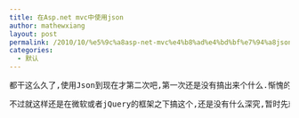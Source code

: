 ```yaml
---
title: 在Asp.net mvc中使用json
author: mathewxiang
layout: post
permalink: /2010/10/%e5%9c%a8asp-net-mvc%e4%b8%ad%e4%bd%bf%e7%94%a8json/
categories:
  - 默认
---
```

<pre class="brush: csharp; auto-links: true; collapse: false; first-line: 1; gutter: true; html-script: false; light: false; ruler: false; smart-tabs: true; tab-size: 4; toolbar: true;">都干这么久了,使用Json到现在才第二次吧,第一次还是没有搞出来个什么.惭愧的啊!</pre>

<pre class="brush: csharp; auto-links: true; collapse: false; first-line: 1; gutter: true; html-script: false; light: false; ruler: false; smart-tabs: true; tab-size: 4; toolbar: true;">不过就这样还是在微软或者jQuery的框架之下搞这个,还是没有什么深究,暂时先就这样吧.</pre>

<pre class="brush: csharp; auto-links: true; collapse: false; first-line: 1; gutter: true; html-script: false; light: false; ruler: false; smart-tabs: true; tab-size: 4; toolbar: true;">